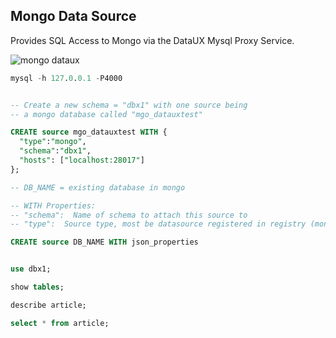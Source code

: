 Mongo Data Source
--------------------------------------

Provides SQL Access to Mongo via the DataUX Mysql Proxy Service.


![mongo dataux](https://cloud.githubusercontent.com/assets/7269/26533001/e96cea54-43c5-11e7-942e-bb214fb6761f.png)


```sql
mysql -h 127.0.0.1 -P4000


-- Create a new schema = "dbx1" with one source being
-- a mongo database called "mgo_datauxtest"

CREATE source mgo_datauxtest WITH {
  "type":"mongo",
  "schema":"dbx1",
  "hosts": ["localhost:28017"]
};

-- DB_NAME = existing database in mongo

-- WITH Properties:
-- "schema":  Name of schema to attach this source to
-- "type":  Source type, most be datasource registered in registry (mongo, bigtable, etc)

CREATE source DB_NAME WITH json_properties


use dbx1;

show tables;

describe article;

select * from article;



```
